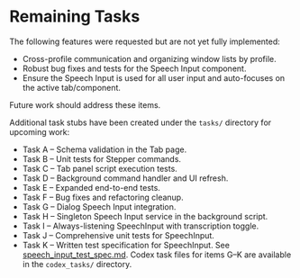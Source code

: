 # Remaining Tasks

The following features were requested but are not yet fully implemented:

- Cross-profile communication and organizing window lists by profile.
- Robust bug fixes and tests for the Speech Input component.
- Ensure the Speech Input is used for all user input and auto-focuses on the active tab/component.

Future work should address these items.

Additional task stubs have been created under the `tasks/` directory for upcoming work:
- Task A – Schema validation in the Tab page.
- Task B – Unit tests for Stepper commands.
- Task C – Tab panel script execution tests.
- Task D – Background command handler and UI refresh.
- Task E – Expanded end-to-end tests.
- Task F – Bug fixes and refactoring cleanup.
- Task G – Dialog Speech Input integration.
- Task H – Singleton Speech Input service in the background script.
- Task I – Always-listening SpeechInput with transcription toggle.
- Task J – Comprehensive unit tests for SpeechInput.
- Task K – Written test specification for SpeechInput. See [speech_input_test_spec.md](LLMNotes/testing/speech_input_test_spec.md).
Codex task files for items G–K are available in the `codex_tasks/` directory.
